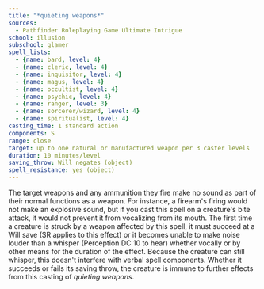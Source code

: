 ```yaml
---
title: "*quieting weapons*"
sources:
  - Pathfinder Roleplaying Game Ultimate Intrigue
school: illusion
subschool: glamer
spell_lists:
  - {name: bard, level: 4}
  - {name: cleric, level: 4}
  - {name: inquisitor, level: 4}
  - {name: magus, level: 4}
  - {name: occultist, level: 4}
  - {name: psychic, level: 4}
  - {name: ranger, level: 3}
  - {name: sorcerer/wizard, level: 4}
  - {name: spiritualist, level: 4}
casting_time: 1 standard action
components: S
range: close
target: up to one natural or manufactured weapon per 3 caster levels
duration: 10 minutes/level
saving_throw: Will negates (object)
spell_resistance: yes (object)
---
```


The target weapons and any ammunition they fire make no sound as part of their normal functions as a weapon. For instance, a firearm's firing would not make an explosive sound, but if you cast this spell on a creature's bite attack, it would not prevent it from vocalizing from its mouth. The first time a creature is struck by a weapon affected by this spell, it must succeed at a Will save (SR applies to this effect) or it becomes unable to make noise louder than a whisper (Perception DC 10 to hear) whether vocally or by other means for the duration of the effect. Because the creature can still whisper, this doesn't interfere with verbal spell components. Whether it succeeds or fails its saving throw, the creature is immune to further effects from this casting of *quieting weapons*.

